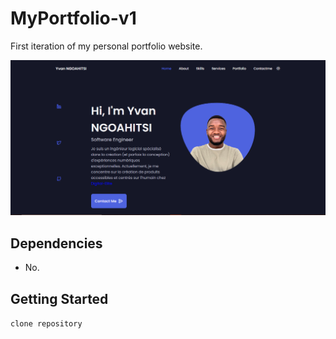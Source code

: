 # MyPortfolio-v1


First iteration of my personal portfolio website.

![demo](/assets/img/demo.PNG)

## Dependencies

- No.

## Getting Started

`clone repository`

